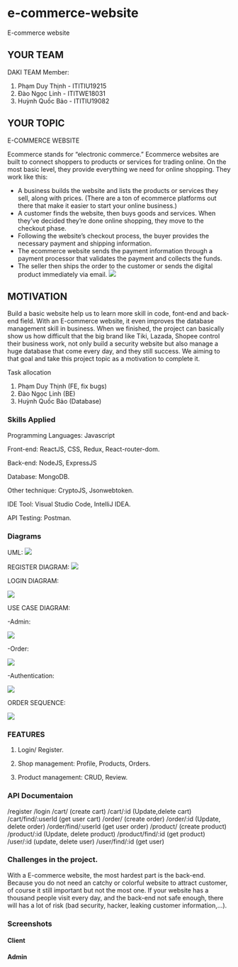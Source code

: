 # e-commerce-website
E-commerce website 

## YOUR TEAM
DAKI TEAM
Member:
1. Phạm Duy Thịnh - ITITIU19215
2. Đào Ngọc Linh  - ITITWE18031
3. Huỳnh Quốc Bảo - ITITIU19082

## YOUR TOPIC
E-COMMERCE WEBSITE

Ecommerce stands for “electronic commerce.” Ecommerce websites are built to connect shoppers to products or services for trading online. On the most basic level, they provide everything we need for online shopping. They work like this:

- A business builds the website and lists the products or services they sell, along with prices. (There are a ton of ecommerce platforms out there that make it easier to start your online business.)
- A customer finds the website, then buys goods and services. When they’ve decided they’re done online shopping, they move to the checkout phase.
- Following the website’s checkout process, the buyer provides the necessary payment and shipping information.
- The ecommerce website sends the payment information through a payment processor that validates the payment and collects the funds.
- The seller then ships the order to the customer or sends the digital product immediately via email.
![](img/e-commerce-website-img.jpg)




## MOTIVATION

Build a basic website help us to learn more skill in code, font-end and back-end field. With an E-commerce website, it even improves the database management skill in business. When we finished, the project can basically show us how difficult that the big brand like Tiki, Lazada, Shopee control their business work, not only build a security website but also manage a huge database that come every day, and they still success. We aiming to that goal and take this project topic as a motivation to complete it.

Task allocation
1. Phạm Duy Thịnh (FE, fix bugs)
2. Đào Ngọc Linh (BE)
3. Huỳnh Quốc Bảo (Database)

### Skills Applied
Programming Languages: Javascript

Front-end: ReactJS, CSS, Redux, React-router-dom.

Back-end: NodeJS, ExpressJS

Database: MongoDB.

Other technique: CryptoJS, Jsonwebtoken.

IDE Tool: Visual Studio Code, IntelliJ IDEA.

API Testing: Postman.

### Diagrams

UML:
![](img/uml.png)

REGISTER DIAGRAM:
![](img/register.png)

LOGIN DIAGRAM:

![](img/login.png)

USE CASE DIAGRAM:

  -Admin:
  
![](img/admin.png)

  -Order:
  
![](img/order.png)

  -Authentication:
  
![](img/authentication.png)

ORDER SEQUENCE:

![](img/orders.png)


### FEATURES

1. Login/ Register.

2. Shop management: Profile, Products, Orders.

3. Product management: CRUD, Review.

### API Documentaion

/register
/login
/cart/ (create cart)
/cart/:id (Update,delete cart)
/cart/find/:userId (get user cart)
/order/ (create order)
/order/:id (Update, delete order)
/order/find/:userId (get user order)
/product/ (create product)
/product/:id (Update, delete product)
/product/find/:id (get product)
/user/:id (update, delete user)
/user/find/:id (get user)


### Challenges in the project.
With a E-commerce website, the most hardest part is the back-end. Because you do not need an catchy or colorful website to attract customer, of course it still important but not the most one. If your website has a thousand people visit every day, and the back-end not safe enough, there will has a lot of risk (bad security, hacker, leaking customer information,...).

### Screenshots



#### Client

#### Admin



